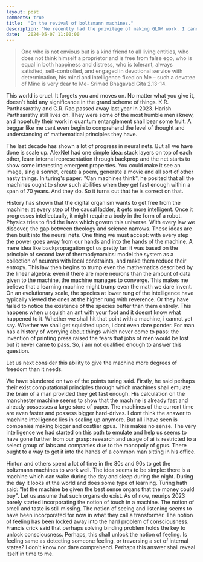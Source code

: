 ```yaml
---
layout: post
comments: true
title:  "On the revival of boltzmann machines."
description: "We recently had the privilege of making GLOM work. I cannot reveal much until manuscript is finished under review. This post is on the revival of boltzmann machines."
date:   2024-05-07 11:00:00
---
```

> One who is not envious but is a kind friend to all living entities, who does not think himself a proprietor and is free from false ego, who is equal in both happiness and distress, who is tolerant, always satisfied, self-controlled, and engaged in devotional service with determination, his mind and intelligence fixed on Me – such a devotee of Mine is very dear to Me- Srimad Bhagavad Gita 2.13-14.

This world is cruel. It forgets you and moves on. No matter what you give it, doesn't hold any significance in the grand scheme of things. K.R. Parthasarathy and C.R. Rao passed away last year in 2023. Harish Parthsarathy still lives on. They were some of the most humble men i knew, and hopefully their work in quantum entanglement shall bear some fruit. A beggar like me cant even begin to comprehend the level of thought and understanding of mathematical principles they have. 

The last decade has shown a lot of progress in neural nets. But all we have done is scale up. AlexNet had one simple idea: stack layers on top of each other, learn internal representation through backprop and the net starts to show some interesting emergent properties. You could make it see an image, sing a sonnet, create a poem, generate a movie and all sort of other nasty things. In turing's paper: "Can machines think", he posited that all the machines ought to show such abilities when they get fast enough within a span of 70 years. And they do. So it turns out that he is correct on that. 

History has shown that the digital organism wants to get free from the machine: at every step of the causal ladder, it gets more intelligent. Once it progresses intellectually, it might require a body in the form of a robot. Physics tries to find the laws which govern this universe. With every law we discover, the gap between theology and science narrows. These ideas are then built into the neural nets. One thing we must accept: with every step the power goes away from our hands and into the hands of the machine. A mere idea like backpropagation got us pretty far: it was based on the principle of second law of thermodynamics: model the system as a collection of neurons with local constraints, and make them reduce their entropy. This law then begins to trump even the mathematics described by the linear algebra: even if there are more neurons than the amount of data given to the machine, the machine manages to converge. This makes me believe that a learning machine might trump even the math we dare invent. On an evolutionary scale, the species at lower rung of the intelligence have typically viewed the ones at the higher rung with reverence. Or they have failed to notice the existence of the species better than them entirely. This happens when u squish an ant with your foot and it doesnt know what happened to it. Whether we shall hit that point with a machine, i cannot yet say. Whether we shall get squished upon, i dont even dare ponder. For man has a history of worrying about things which never come to pass: the invention of printing press raised the fears that jobs of men would be lost but it never came to pass. So, i am not qualified enough to answer this question. 

Let us next consider this ability to give the machine more degrees of freedom than it needs. 



We have blundered on two of the points turing said. Firstly, he said perhaps their exist computational principles through which machines shall emulate the brain of a man provided they get fast enough. His calculation on the manchester machine seems to show that the machine is already fast and already possesses a large store of paper. The machines of the current time are even faster and possess bigger hard-drives. I dont think the answer to machine intelligence lies in scaling up anymore. But all i have seen is companies making bigger  and costlier gpus. This makes no sense. The very intelligence we had started on this path to emulate and help us seems to have gone further from our grasp: research and usage of ai is restricted to a select group of labs and companies due to the monopoly of gpus. There ought to a way to get it into the hands of a common man sitting in his office. 

Hinton and others spent a lot of time in the 80s and 90s to get the boltzmann machines to work well. The idea seems to be simple: there is a machine which can wake during the day and sleep during the night. During the day it looks at the world and does some type of learning. Turing hath said: "let the machine be given the best sense organs that the money could buy". Let us assume that such organs do exist. As of now,  neurips 2023 barely started incorporating the notion of touch in a machine. The notion of smell and taste is still missing. The notion of seeing and listening seems to have been incorporated for now in what they call a transformer. The notion of feeling has been locked away into the hard problem of consciousness. Francis crick said that perhaps solving binding problem holds the key to unlock consciousness. Perhaps, this shall unlock the notion of feeling. Is feeling same as detecting someone feeling, or traversing a set of internal states? I don't know nor dare comprehend. Perhaps this answer shall reveal itself in time to me. 

